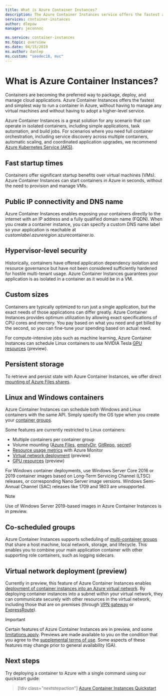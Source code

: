 ```yaml
---
title: What is Azure Container Instances?
description: The Azure Container Instances service offers the fastest and simplest way to run isolated containers in Azure, without having to manage virtual machines and without having to adopt a higher-level orchestrator.
services: container-instances
author: dlepow
manager: jeconnoc

ms.service: container-instances
ms.topic: overview
ms.date: 04/15/2019
ms.author: danlep
ms.custom: "seodec18, mvc"
---
```


# What is Azure Container Instances?

Containers are becoming the preferred way to package, deploy, and manage cloud applications. Azure Container Instances offers the fastest and simplest way to run a container in Azure, without having to manage any virtual machines and without having to adopt a higher-level service.

Azure Container Instances is a great solution for any scenario that can operate in isolated containers, including simple applications, task automation, and build jobs. For scenarios where you need full container orchestration, including service discovery across multiple containers, automatic scaling, and coordinated application upgrades, we recommend [Azure Kubernetes Service (AKS)](../aks/index.yml).

## Fast startup times

Containers offer significant startup benefits over virtual machines (VMs). Azure Container Instances can start containers in Azure in seconds, without the need to provision and manage VMs.

## Public IP connectivity and DNS name

Azure Container Instances enables exposing your containers directly to the internet with an IP address and a fully qualified domain name (FQDN). When you create a container instance, you can specify a custom DNS name label so your application is reachable at *customlabel*.*azureregion*.azurecontainer.io.

## Hypervisor-level security

Historically, containers have offered application dependency isolation and resource governance but have not been considered sufficiently hardened for hostile multi-tenant usage. Azure Container Instances guarantees your application is as isolated in a container as it would be in a VM.

## Custom sizes

Containers are typically optimized to run just a single application, but the exact needs of those applications can differ greatly. Azure Container Instances provides optimum utilization by allowing exact specifications of CPU cores and memory. You pay based on what you need and get billed by the second, so you can fine-tune your spending based on actual need.

For compute-intensive jobs such as machine learning, Azure Container Instances can schedule Linux containers to use NVIDIA Tesla [GPU resources](container-instances-gpu.md) (preview).

## Persistent storage

To retrieve and persist state with Azure Container Instances, we offer direct [mounting of Azure Files shares](container-instances-mounting-azure-files-volume.md).

## Linux and Windows containers

Azure Container Instances can schedule both Windows and Linux containers with the same API. Simply specify the OS type when you create your [container groups](container-instances-container-groups.md).

Some features are currently restricted to Linux containers:

* Multiple containers per container group
* Volume mounting ([Azure Files](container-instances-volume-azure-files.md), [emptyDir](container-instances-volume-emptydir.md), [GitRepo](container-instances-volume-gitrepo.md), [secret](container-instances-volume-secret.md))
* [Resource usage metrics](container-instances-monitor.md) with Azure Monitor
* [Virtual network deployment](container-instances-vnet.md) (preview)
* [GPU resources](container-instances-gpu.md) (preview)

For Windows container deployments, use Windows Server Core 2016 or 2019 container images based on Long-Term Servicing Channel (LTSC) releases, or corresponding Nano Server image versions. Windows Semi-Annual Channel (SAC) releases like 1709 and 1803 are unsupported.

> [!NOTE]
> Use of Windows Server 2019-based images in Azure Container Instances is in preview.

## Co-scheduled groups

Azure Container Instances supports scheduling of [multi-container groups](container-instances-container-groups.md) that share a host machine, local network, storage, and lifecycle. This enables you to combine your main application container with other supporting role containers, such as logging sidecars.

## Virtual network deployment (preview)

Currently in preview, this feature of Azure Container Instances enables [deployment of container instances into an Azure virtual network](container-instances-vnet.md). By deploying container instances into a subnet within your virtual network, they can communicate securely with other resources in the virtual network, including those that are on premises (through [VPN gateway](../vpn-gateway/vpn-gateway-about-vpngateways.md) or [ExpressRoute](../expressroute/expressroute-introduction.md)).

> [!IMPORTANT]
> Certain features of Azure Container Instances are in preview, and some [limitations apply](container-instances-vnet.md#preview-limitations). Previews are made available to you on the condition that you agree to the [supplemental terms of use][terms-of-use]. Some aspects of these features may change prior to general availability (GA).

## Next steps

Try deploying a container to Azure with a single command using our quickstart guide:

> [!div class="nextstepaction"]
> [Azure Container Instances Quickstart](container-instances-quickstart.md)

<!-- LINKS - External -->
[terms-of-use]: https://azure.microsoft.com/support/legal/preview-supplemental-terms/
